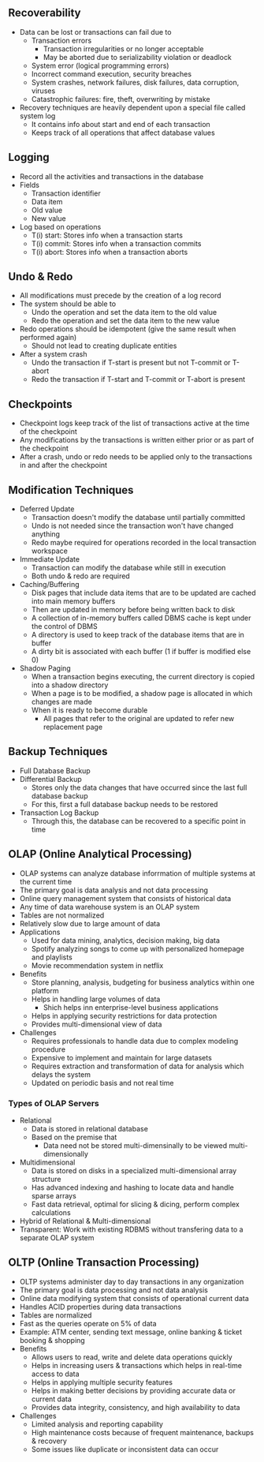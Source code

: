 ## Recoverability
- Data can be lost or transactions can fail due to
  - Transaction errors
    - Transaction irregularities or no longer acceptable
    - May be aborted due to serializability violation or deadlock
  - System error (logical programming errors)
  - Incorrect command execution, security breaches
  - System crashes, network failures, disk failures, data corruption, viruses
  - Catastrophic failures: fire, theft, overwriting by mistake
- Recovery techniques are heavily dependent upon a special file called system log
  - It contains info about start and end of each transaction
  - Keeps track of all operations that affect database values

## Logging
- Record all the activities and transactions in the database
- Fields
  - Transaction identifier
  - Data item
  - Old value
  - New value
- Log based on operations
  - T(i) start: Stores info when a transaction starts
  - T(i) commit: Stores info when a transaction commits
  - T(i) abort: Stores info when a transaction aborts

## Undo & Redo
- All modifications must precede by the creation of a log record
- The system should be able to
  - Undo the operation and set the data item to the old value
  - Redo the operation and set the data item to the new value
- Redo operations should be idempotent (give the same result when performed again)
  - Should not lead to creating duplicate entities
- After a system crash
  - Undo the transaction if T-start is present but not T-commit or T-abort
  - Redo the transaction if T-start and T-commit or T-abort is present

## Checkpoints
- Checkpoint logs keep track of the list of transactions active at the time of the checkpoint
- Any modifications by the transactions is written either prior or as part of the checkpoint
- After a crash, undo or redo needs to be applied only to the transactions in and after the checkpoint

## Modification Techniques
- Deferred Update
  - Transaction doesn't modify the database until partially committed
  - Undo is not needed since the transaction won't have changed anything
  - Redo maybe required for operations recorded in the local transaction workspace
- Immediate Update
  - Transaction can modify the database while still in execution
  - Both undo & redo are required
- Caching/Buffering
  - Disk pages that include data items that are to be updated are cached into main memory buffers
  - Then are updated in memory before being written back to disk
  - A collection of in-memory buffers called DBMS cache is kept under the control of DBMS
  - A directory is used to keep track of the database items that are in buffer
  - A dirty bit is associated with each buffer (1 if buffer is modified else 0)
- Shadow Paging
  - When a transaction begins executing, the current directory is copied into a shadow directory
  - When a page is to be modified, a shadow page is allocated in which changes are made
  - When it is ready to become durable
    - All pages that refer to the original are updated to refer new replacement page

## Backup Techniques
- Full Database Backup
- Differential Backup
  - Stores only the data changes that have occurred since the last full database backup
  - For this, first a full database backup needs to be restored
- Transaction Log Backup
  - Through this, the database can be recovered to a specific point in time

## OLAP (Online Analytical Processing)
- OLAP systems can analyze database inforrmation of multiple systems at the current time
- The primary goal is data analysis and not data processing
- Online query management system that consists of historical data
- Any time of data warehouse system is an OLAP system
- Tables are not normalized
- Relatively slow due to large amount of data
- Applications
  - Used for data mining, analytics, decision making, big data
  - Spotify analyzing songs to come up with personalized homepage and playlists
  - Movie recommendation system in netflix
- Benefits
  - Store planning, analysis, budgeting for business analytics within one platform
  - Helps in handling large volumes of data
    - Shich helps inn enterprise-level business applications
  - Helps in applying security restrictions for data protection
  - Provides multi-dimensional view of data
- Challenges
  - Requires professionals to handle data due to complex modeling procedure
  - Expensive to implement and maintain for large datasets
  - Requires extraction and transformation of data for analysis which delays the system
  - Updated on periodic basis and not real time

### Types of OLAP Servers
- Relational
  - Data is stored in relational database
  - Based on the premise that
    - Data need not be stored multi-dimensinally to be viewed multi-dimensionally
- Multidimensional
  - Data is stored on disks in a specialized multi-dimensional array structure
  - Has advanced indexing and hashing to locate data and handle sparse arrays
  - Fast data retrieval, optimal for slicing & dicing, perform complex calculations
- Hybrid of Relational & Multi-dimensional
- Transparent: Work with existing RDBMS without transfering data to a separate OLAP system

## OLTP (Online Transaction Processing)
- OLTP systems administer day to day transactions in any organization
- The primary goal is data processing and not data analysis
- Online data modifying system that consists of operational current data
- Handles ACID properties during data transactions
- Tables are normalized
- Fast as the queries operate on 5% of data
- Example: ATM center, sending text message, online banking & ticket booking & shopping
- Benefits
  - Allows users to read, write and delete data operations quickly
  - Helps in increasing users & transactions which helps in real-time access to data
  - Helps in applying multiple security features
  - Helps in making better decisions by providing accurate data or current data
  - Provides data integrity, consistency, and high availability to data
- Challenges
  - Limited analysis and reporting capability
  - High maintenance costs because of frequent maintenance, backups & recovery
  - Some issues like duplicate or inconsistent data can occur
